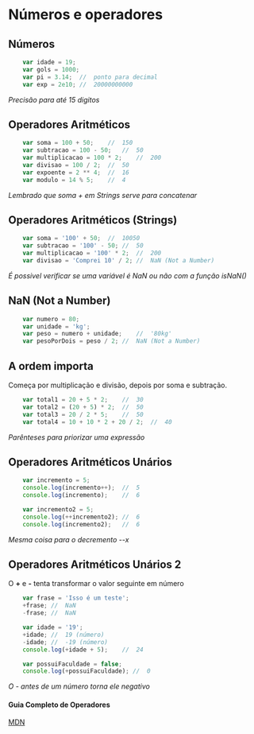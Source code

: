 # Números e operadores

## Números

```js
    var idade = 19;
    var gols = 1000;
    var pi = 3.14;  //  ponto para decimal
    var exp = 2e10; //  20000000000
```

*Precisão para até 15 digitos*

## Operadores Aritméticos

```js
    var soma = 100 + 50;    //  150
    var subtracao = 100 - 50;   //  50
    var multiplicacao = 100 * 2;    //  200
    var divisao = 100 / 2;  //  50
    var expoente = 2 ** 4;  //  16
    var modulo = 14 % 5;    //  4
```

*Lembrado que soma + em Strings*
*serve para concatenar*

## Operadores Aritméticos (Strings)

```js
    var soma = '100' + 50;  //  10050
    var subtracao = '100' - 50; //  50
    var multiplicacao = '100' * 2;  //  200
    var divisao = 'Comprei 10' / 2; //  NaN (Not a Number)
```

*É possivel verificar se uma variável é NaN*
*ou não com a função isNaN()*

## NaN (Not a Number)

```js
    var numero = 80;
    var unidade = 'kg';
    var peso = numero + unidade;    //  '80kg'
    var pesoPorDois = peso / 2; //  NaN (Not a Number)
```

## A ordem importa

Começa por multiplicação e divisão, depois por soma e subtração.

```js
    var total1 = 20 + 5 * 2;    //  30 
    var total2 = (20 + 5) * 2;  //  50
    var total3 = 20 / 2 * 5;    //  50
    var total4 = 10 + 10 * 2 + 20 / 2;  //  40
```

*Parênteses para priorizar uma expressão*

## Operadores Aritméticos Unários

```js
    var incremento = 5;
    console.log(incremento++);  //  5
    console.log(incremento);    //  6

    var incremento2 = 5;
    console.log(++incremento2); //  6
    console.log(incremento2);   //  6
```

*Mesma coisa para o decremento --x*

## Operadores Aritméticos Unários 2

O **+** e **-** tenta transformar o valor seguinte em número

```js
    var frase = 'Isso é um teste';
    +frase; //  NaN
    -frase; //  NaN

    var idade = '19';
    +idade; //  19 (número)
    -idade; //  -19 (número)
    console.log(+idade + 5);    //  24

    var possuiFaculdade = false;
    console.log(+possuiFaculdade); //  0
```

*O - antes de um número torna ele negativo*

#### Guia Completo de Operadores

[MDN](https://developer.mozilla.org/pt-BR/docs/Web/JavaScript/Guide/Expressions_and_Operators)